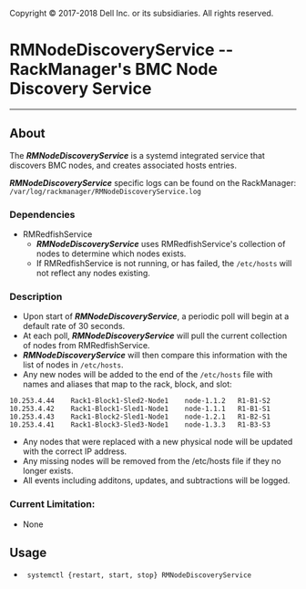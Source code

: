 Copyright &copy; 2017-2018 Dell Inc. or its subsidiaries. All rights reserved.
 
# RMNodeDiscoveryService -- RackManager's BMC Node Discovery Service

---

## About
The ***RMNodeDiscoveryService*** is a systemd integrated service that discovers BMC nodes, and creates associated hosts entries.

***RMNodeDiscoveryService*** specific logs can be found on the RackManager: `/var/log/rackmanager/RMNodeDiscoveryService.log`

### Dependencies
* RMRedfishService
  * ***RMNodeDiscoveryService*** uses RMRedfishService's collection of nodes to determine which nodes exists.
  * If RMRedfishService is not running, or has failed, the `/etc/hosts` will not reflect any nodes existing.

### Description
* Upon start of ***RMNodeDiscoveryService***, a periodic poll will begin at a default rate of 30 seconds.
* At each poll, ***RMNodeDiscoveryService*** will pull the current collection of nodes from RMRedfishService.
* ***RMNodeDiscoveryService*** will then compare this information with the list of nodes in `/etc/hosts`.
* Any new nodes will be added to the end of the `/etc/hosts` file with names and aliases that map to the rack, block, and slot:
```
10.253.4.44    Rack1-Block1-Sled2-Node1    node-1.1.2   R1-B1-S2
10.253.4.42    Rack1-Block1-Sled1-Node1    node-1.1.1   R1-B1-S1
10.253.4.43    Rack1-Block2-Sled1-Node1    node-1.2.1   R1-B2-S1
10.253.4.41    Rack1-Block3-Sled3-Node1    node-1.3.3   R1-B3-S3
```
* Any nodes that were replaced with a new physical node will be updated with the correct IP address.
* Any missing nodes will be removed from the /etc/hosts file if they no longer exists.
* All events including additons, updates, and subtractions will be logged.

### Current Limitation:
* None

## Usage
* ` systemctl {restart, start, stop} RMNodeDiscoveryService`
